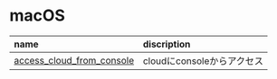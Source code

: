 # macOS
|name|discription|
|:--|:--|
|[access_cloud_from_console](./access_cloud_from_console)|cloudにconsoleからアクセス|